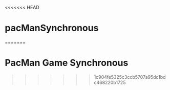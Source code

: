 <<<<<<< HEAD
# pacManSynchronous
=======
# PacMan Game Synchronous
>>>>>>> 1c904fe5325c3ccb5707a95dc1bdc468220b1725
